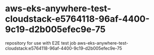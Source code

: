 # aws-eks-anywhere-test-cloudstack-e5764118-96af-4400-9c19-d2b005efec9e-75
repository for use with E2E test job aws-eks-anywhere-test-cloudstack:e5764118-96af-4400-9c19-d2b005efec9e-75
